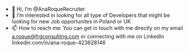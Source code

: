 - 👋 Hi, I’m @AnaRoqueRecruiter
- 👀 I’m interested in looking for all type of Developers that might be looking for new Job opportunites in Poland or UK 
- 📫 How to reach me: You can get in touch with me directly on my email a.roque@frgconsulting.com or connecting with me on LinkedIn linkedin.com/in/ana-roque-423628146

<!---
AnaRoqueRecruiter/AnaRoqueRecruiter is a ✨ special ✨ repository because its `README.md` (this file) appears on your GitHub profile.
You can click the Preview link to take a look at your changes.
--->
